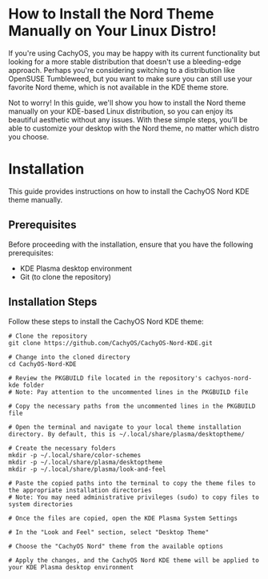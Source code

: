 # How to Install the Nord Theme Manually on Your Linux Distro!

If you're using CachyOS, you may be happy with its current functionality but looking for a more stable distribution that doesn't use a bleeding-edge approach. Perhaps you're considering switching to a distribution like OpenSUSE Tumbleweed, but you want to make sure you can still use your favorite Nord theme, which is not available in the KDE theme store.

Not to worry! In this guide, we'll show you how to install the Nord theme manually on your KDE-based Linux distribution, so you can enjoy its beautiful aesthetic without any issues. With these simple steps, you'll be able to customize your desktop with the Nord theme, no matter which distro you choose.

# Installation

This guide provides instructions on how to install the CachyOS Nord KDE theme manually.

## Prerequisites

Before proceeding with the installation, ensure that you have the following prerequisites:

- KDE Plasma desktop environment
- Git (to clone the repository)

## Installation Steps

Follow these steps to install the CachyOS Nord KDE theme:

```shell
# Clone the repository
git clone https://github.com/CachyOS/CachyOS-Nord-KDE.git

# Change into the cloned directory
cd CachyOS-Nord-KDE

# Review the PKGBUILD file located in the repository's cachyos-nord-kde folder
# Note: Pay attention to the uncommented lines in the PKGBUILD file

# Copy the necessary paths from the uncommented lines in the PKGBUILD file

# Open the terminal and navigate to your local theme installation directory. By default, this is ~/.local/share/plasma/desktoptheme/

# Create the necessary folders
mkdir -p ~/.local/share/color-schemes
mkdir -p ~/.local/share/plasma/desktoptheme
mkdir -p ~/.local/share/plasma/look-and-feel

# Paste the copied paths into the terminal to copy the theme files to the appropriate installation directories
# Note: You may need administrative privileges (sudo) to copy files to system directories

# Once the files are copied, open the KDE Plasma System Settings

# In the "Look and Feel" section, select "Desktop Theme"

# Choose the "CachyOS Nord" theme from the available options

# Apply the changes, and the CachyOS Nord KDE theme will be applied to your KDE Plasma desktop environment
